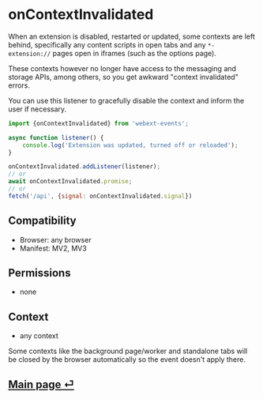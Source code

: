 # onContextInvalidated

When an extension is disabled, restarted or updated, some contexts are left behind, specifically any content scripts in open tabs and any `*-extension://` pages open in iframes (such as the options page).

These contexts however no longer have access to the messaging and storage APIs, among others, so you get awkward "context invalidated" errors.

You can use this listener to gracefully disable the context and inform the user if necessary.

```js
import {onContextInvalidated} from 'webext-events';

async function listener() {
	console.log('Extension was updated, turned off or reloaded');
}

onContextInvalidated.addListener(listener);
// or
await onContextInvalidated.promise;
// or
fetch('/api', {signal: onContextInvalidated.signal})
```

## Compatibility

- Browser: any browser
- Manifest: MV2, MV3

## Permissions

- none

## Context

- any context

Some contexts like the background page/worker and standalone tabs will be closed by the browser automatically so the event doesn't apply there.

## [Main page ⏎](../readme.md)
